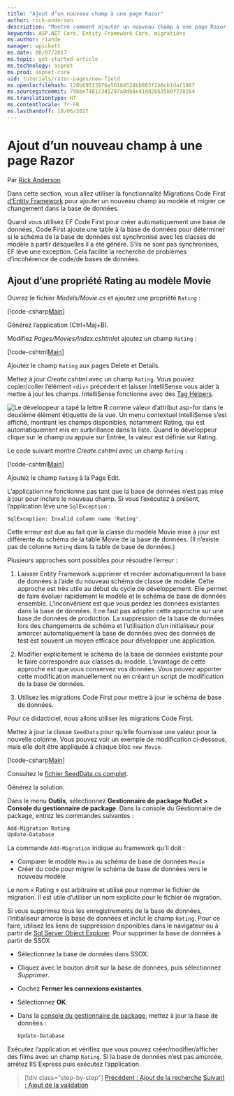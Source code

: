 ```yaml
---
title: "Ajout d’un nouveau champ à une page Razor"
author: rick-anderson
description: "Montre comment ajouter un nouveau champ à une page Razor avec Entity Framework Core"
keywords: ASP.NET Core, Entity Framework Core, migrations
ms.author: riande
manager: wpickett
ms.date: 08/07/2017
ms.topic: get-started-article
ms.technology: aspnet
ms.prod: aspnet-core
uid: tutorials/razor-pages/new-field
ms.openlocfilehash: 128b69513976a56104524bb803f2b8cb1daf1967
ms.sourcegitcommit: 79bbe7481c3d1297a0db8e41dd2b635b0f778264
ms.translationtype: HT
ms.contentlocale: fr-FR
ms.lasthandoff: 10/06/2017
---
```

# <a name="adding-a-new-field-to-a-razor-page"></a>Ajout d’un nouveau champ à une page Razor

Par [Rick Anderson](https://twitter.com/RickAndMSFT)

Dans cette section, vous allez utiliser la fonctionnalité Migrations Code First [d’Entity Framework](https://docs.microsoft.com/ef/core/get-started/aspnetcore/new-db) pour ajouter un nouveau champ au modèle et migrer ce changement dans la base de données.

Quand vous utilisez EF Code First pour créer automatiquement une base de données, Code First ajoute une table à la base de données pour déterminer si le schéma de la base de données est synchronisé avec les classes de modèle à partir desquelles il a été généré. S’ils ne sont pas synchronisés, EF lève une exception. Cela facilite la recherche de problèmes d’incohérence de code/de bases de données.

## <a name="adding-a-rating-property-to-the-movie-model"></a>Ajout d’une propriété Rating au modèle Movie

Ouvrez le fichier *Models/Movie.cs* et ajoutez une propriété `Rating` :

[!code-csharp[Main](razor-pages-start/sample/RazorPagesMovie/Models/MovieDateRating.cs?highlight=11&range=7-18)]

Générez l’application (Ctrl+Maj+B).

Modifiez *Pages/Movies/Index.cshtml*et ajoutez un champ `Rating` :

[!code-cshtml[Main](razor-pages-start/sample/RazorPagesMovie/Pages/Movies/Index.cshtml?highlight=40-42,61-63)]

Ajoutez le champ `Rating` aux pages Delete et Details.

Mettez à jour *Create.cshtml* avec un champ `Rating`. Vous pouvez copier/coller l’élément `<div>` précédent et laisser IntelliSense vous aider à mettre à jour les champs. IntelliSense fonctionne avec des [Tag Helpers](xref:mvc/views/tag-helpers/intro).

![Le développeur a tapé la lettre R comme valeur d’attribut asp-for dans le deuxième élément étiquette de la vue. Un menu contextuel IntelliSense s’est affiché, montrant les champs disponibles, notamment Rating, qui est automatiquement mis en surbrillance dans la liste. Quand le développeur clique sur le champ ou appuie sur Entrée, la valeur est définie sur Rating.](new-field/_static/cr.png)

Le code suivant montre *Create.cshtml* avec un champ `Rating` :

[!code-cshtml[Main](razor-pages-start/sample/RazorPagesMovie/Pages/Movies/Create.cshtml?highlight=36-40)]

Ajoutez le champ `Rating` à la Page Edit.

L’application ne fonctionne pas tant que la base de données n’est pas mise à jour pour inclure le nouveau champ. Si vous l’exécutez à présent, l’application lève une `SqlException` :

```
SqlException: Invalid column name 'Rating'.
```

Cette erreur est due au fait que la classe du modèle Movie mise à jour est différente du schéma de la table Movie de la base de données. (Il n’existe pas de colonne `Rating` dans la table de base de données.)

Plusieurs approches sont possibles pour résoudre l’erreur :

1. Laisser Entity Framework supprimer et recréer automatiquement la base de données à l’aide du nouveau schéma de classe de modèle. Cette approche est très utile au début du cycle de développement. Elle permet de faire évoluer rapidement le modèle et le schéma de base de données ensemble. L’inconvénient est que vous perdez les données existantes dans la base de données. Il ne faut pas adopter cette approche sur une base de données de production. La suppression de la base de données lors des changements de schéma et l’utilisation d’un initialiseur pour amorcer automatiquement la base de données avec des données de test est souvent un moyen efficace pour développer une application.

2. Modifier explicitement le schéma de la base de données existante pour le faire correspondre aux classes du modèle. L’avantage de cette approche est que vous conservez vos données. Vous pouvez apporter cette modification manuellement ou en créant un script de modification de la base de données.

3. Utilisez les migrations Code First pour mettre à jour le schéma de base de données.

Pour ce didacticiel, nous allons utiliser les migrations Code First.

Mettez à jour la classe `SeedData` pour qu’elle fournisse une valeur pour la nouvelle colonne. Vous pouvez voir un exemple de modification ci-dessous, mais elle doit être appliquée à chaque bloc `new Movie`.

[!code-csharp[Main](razor-pages-start/sample/RazorPagesMovie/Models/SeedDataRating.cs?name=snippet1&highlight=8)]

Consultez le [fichier SeedData.cs complet](https://github.com/aspnet/Docs/blob/master/aspnetcore/tutorials/razor-pages/razor-pages-start/sample/RazorPagesMovie/Models/SeedDataRating.cs).

Générez la solution.

<a name="pmc"></a> Dans le menu **Outils**, sélectionnez **Gestionnaire de package NuGet > Console du gestionnaire de package**.
Dans la console du Gestionnaire de package, entrez les commandes suivantes :

```powershell
Add-Migration Rating
Update-Database
```

La commande `Add-Migration` indique au framework qu’il doit :

* Comparer le modèle `Movie` au schéma de base de données `Movie`
* Créer du code pour migrer le schéma de base de données vers le nouveau modèle

Le nom « Rating » est arbitraire et utilisé pour nommer le fichier de migration. Il est utile d’utiliser un nom explicite pour le fichier de migration.

<a name="ssox"></a> Si vous supprimez tous les enregistrements de la base de données, l’initialiseur amorce la base de données et inclut le champ `Rating`. Pour ce faire, utilisez les liens de suppression disponibles dans le navigateur ou à partir de [Sql Server Object Explorer](xref:tutorials/razor-pages/sql#ssox). Pour supprimer la base de données à partir de SSOX

* Sélectionnez la base de données dans SSOX.
* Cliquez avec le bouton droit sur la base de données, puis sélectionnez *Supprimer*.
* Cochez **Fermer les connexions existantes**.
* Sélectionnez **OK**.
* Dans la [console du gestionnaire de package](xref:tutorials/razor-pages/new-field#pmc), mettez à jour la base de données :

  ```powershell
  Update-Database
  ```

Exécutez l’application et vérifiez que vous pouvez créer/modifier/afficher des films avec un champ `Rating`. Si la base de données n’est pas amorcée, arrêtez IIS Express puis exécutez l’application.

>[!div class="step-by-step"]
[Précédent : Ajout de la recherche](xref:tutorials/razor-pages/search)
[Suivant : Ajout de la validation](xref:tutorials/razor-pages/validation)
